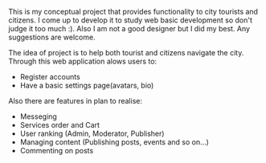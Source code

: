 This is my conceptual project that provides functionality to city tourists and citizens. I come up to develop it to study web basic development so don't judge it too much :). Also I am not a good designer but I did my best. Any suggestions are welcome.

The idea of project is to help both tourist and citizens navigate the city.
Through this web application alows users to:
  - Register accounts
  - Have a basic settings page(avatars, bio)

Also there are features in plan to realise:
  - Messeging
  - Services order and Cart
  - User ranking (Admin, Moderator, Publisher)
  - Managing content (Publishing posts, events and so on...)
  - Commenting on posts
